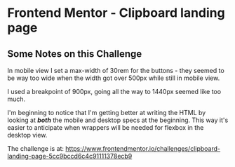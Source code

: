 # Frontend Mentor - Clipboard landing page

## Some Notes on this Challenge

In mobile view I set a max-width of 30rem for the buttons - they seemed to be way too wide when the width got over 500px while still in mobile view.

I used a breakpoint of 900px, going all the way to 1440px seemed like too much.

I'm beginning to notice that I'm getting better at writing the HTML by looking at **_both_** the mobile and desktop specs at the beginning. This way it's easier to anticipate when wrappers will be needed for flexbox in the desktop view.

The challenge is at:
https://www.frontendmentor.io/challenges/clipboard-landing-page-5cc9bccd6c4c91111378ecb9
